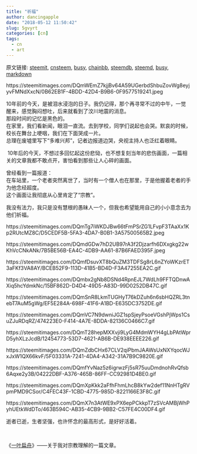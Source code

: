 ```yaml
---
title: "祈福"
author: dancingapple
date: "2018-05-12 11:50:42"
slug: 5gvyrt
categories: [cn]
tags: 
  - cn
  - art
---
```


原文链接: [steemit](https://steemit.com), [cnsteem](https://cnsteem.com), [busy](https://busy.org), [chainbb](https://chainbb.com), [steemdb](https://steemdb.com), [steemd](https://steemd.com), [busy](https://busy.org), [markdown](https://raw.githubusercontent.com/pzhaonet/steem_dancingapple/master/content/post/5gvyrt.md)

<html>
<p>https://steemitimages.com/DQmWEmZ7kjjBv64A59UGerbdShbuZovWg8eyjyvFMNdXxcN/0B62EB1F-4BDD-42D4-B9B6-0F9577519241.jpeg</p>
<p>10年前的今天，是被泪水浸泡的日子。我仍记得，那个再寻常不过的中午，一觉醒来，感觉胸闷想吐，后来就看到了汶川地震的消息。<br>
那段时间的记忆是黑色的。<br>
在家里，我们看新闻，眼泪一直流。去到学校，同学们说起也会哭。默哀的时候，校长在舞台上哽咽，我们在下面哭成一片。<br>
总理在废墟里写下“多难兴邦”，记者边报道边哭，央视主持人也泛红着眼睛。</p>
<p>&nbsp;10年后的今天，不想过多回忆起这份悲恸，也不想复刻当年的悲伤画面，一篇相关的文章我都不敢点开，害怕看到那些让人心碎的画面。</p>
<p>曾经看到一篇报道：<br>
在车站里，一个老者突然离世了，当时有一个僧人也在那里，于是他握着老者的手为他念经超度。<br>
这个画面让我彻底从心里肯定了“宗教”。&nbsp;</p>
<p>我没有法力，我只是没有慧根的愚昧人一个，但我也希望能用自己的小小意念去为他们祈福。&nbsp;</p>
<p>https://steemitimages.com/DQmTg7iWKDJBw66tFmPSrZG1LFvpF3TAaXx1Kp2RUtcMZ8C/D5CEDF5B-5FA3-4DA7-B0B1-3A57500565B2.jpeg</p>
<p>https://steemitimages.com/DQmdGDw7hD2UB97rA3f2Djzarfh6DXxgkg22wKhVcCNkANk/7B5BE56B-EA4C-4DB9-AA61-87B6FAED395F.jpeg</p>
<p>https://steemitimages.com/DQmfDsuvXT8bQuZM3TDFSg8rL6nZYoWKzrET3aFKf3VA8AY/BCEB52F9-113D-41B5-BD4D-F3A47255EA2C.gif</p>
<p>https://steemitimages.com/DQmbx2gNb8DSNd4RpnEJL7WdLh9FFTQDnwAXiq5hcYdmkNc/15BF862D-D4D4-49D5-A83D-99D0252DB47C.gif</p>
<p>https://steemitimages.com/DQmSnR8LkmTUGHyT76kDZuh6n6sbHQZRL3tnebT7AuM5gWg/EF5E284A-698F-41F6-A1BD-E635DC3752DE.gif</p>
<p>https://steemitimages.com/DQmVC7N9dwniJGZ1spSjeyPsoeVGshPjWps1CsuZJuRDqRZ/474223E0-F414-4A7E-8DDA-82136C0466C7.gif&nbsp;</p>
<p>https://steemitimages.com/DQmT28hepMXXvji9LyG4MdmWYH4gLbPAtWprD5yhXLzJcdB/12454773-53D7-4621-AB6B-DE938EEEE226.gif</p>
<p>https://steemitimages.com/DQmZdbCHx67CLV2qiPbmJAAWsUxNXYqocWJxJxW1QX66kvF/5F03331A-7241-4DA4-A342-31A7B9C9820E.gif&nbsp;</p>
<p>https://steemitimages.com/DQmfYvNaz5z6igrwzFj5sR75uuDmdnohRvQfsb6Aqxe2y3B/04222DBF-A376-465B-86FF-CC92981D4BE0.gif&nbsp;</p>
<p>https://steemitimages.com/DQmXpKkk2aFfhFhmLhcB8kYw2def11NnHTgRVpmPMD9CSor/C4FEC43F-1CBD-4775-985D-8221166E3F8C.gif&nbsp;</p>
<p>https://steemitimages.com/DQmX7n3AtWE9xPX6epPCkkpT7zSVcAMBjWhPyhUEtkWdDTo/463B594C-AB35-4CB9-9BB2-C57FE4C00DF4.gif</p>
<p>逝者已逝，生者坚强，也许怀念的最高形式，是好好活着。</p>
<p><br></p>
<p>《<a href="https://steemit.com/cn/@dancingapple/3hkw28-or">一叶扁舟</a>》——关于我对宗教理解的一篇文章。</p>
</html>
